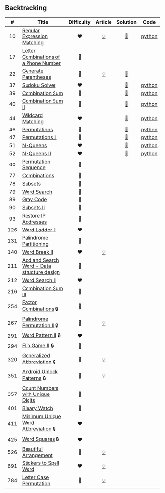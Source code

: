 
## Backtracking

|#|Title|Difficulty|Article|Solution|Code|
|:---:|---|:---:|:---:|:---:|:---:|
|10|[Regular Expression Matching](https://leetcode.com/problems/regular-expression-matching) |❤️|[💡](https://leetcode.com/articles/regular-expression-matching)|[📜](.././solutions/10.%20Regular%20Expression%20Matching.md)|[python](.././python/10.%20Regular%20Expression%20Matching.py)|
|17|[Letter Combinations of a Phone Number](https://leetcode.com/problems/letter-combinations-of-a-phone-number) |🧡||||
|22|[Generate Parentheses](https://leetcode.com/problems/generate-parentheses) |🧡|[💡](https://leetcode.com/articles/generate-parentheses)|[📜](.././solutions/22.%20Generate%20Parentheses.md)||
|37|[Sudoku Solver](https://leetcode.com/problems/sudoku-solver) |❤️||[📜](.././solutions/37.%20Sudoku%20Solver.md)|[python](.././python/37.%20Sudoku%20Solver.py)|
|39|[Combination Sum](https://leetcode.com/problems/combination-sum) |🧡||[📜](.././solutions/39.%20Combination%20Sum.md)|[python](.././python/39.%20Combination%20Sum.py)|
|40|[Combination Sum II](https://leetcode.com/problems/combination-sum-ii) |🧡||[📜](.././solutions/40.%20Combination%20Sum%20II.md)|[python](.././python/40.%20Combination%20Sum%20II.py)|
|44|[Wildcard Matching](https://leetcode.com/problems/wildcard-matching) |❤️||[📜](.././solutions/44.%20Wildcard%20Matching.md)|[python](.././python/44.%20Wildcard%20Matching.py)|
|46|[Permutations](https://leetcode.com/problems/permutations) |🧡||[📜](.././solutions/46.%20Permutations.md)|[python](.././python/46.%20Permutations.py)|
|47|[Permutations II](https://leetcode.com/problems/permutations-ii) |🧡||[📜](.././solutions/47.%20Permutations%20II.md)|[python](.././python/47.%20Permutations%20II.py)|
|51|[N-Queens](https://leetcode.com/problems/n-queens) |❤️||[📜](.././solutions/51.%20N-Queens.md)|[python](.././python/51.%20N-Queens.py)|
|52|[N-Queens II](https://leetcode.com/problems/n-queens-ii) |❤️||[📜](.././solutions/52.%20N-Queens%20II.md)|[python](.././python/52.%20N-Queens%20II.py)|
|60|[Permutation Sequence](https://leetcode.com/problems/permutation-sequence) |🧡||||
|77|[Combinations](https://leetcode.com/problems/combinations) |🧡||||
|78|[Subsets](https://leetcode.com/problems/subsets) |🧡||||
|79|[Word Search](https://leetcode.com/problems/word-search) |🧡||||
|89|[Gray Code](https://leetcode.com/problems/gray-code) |🧡||||
|90|[Subsets II](https://leetcode.com/problems/subsets-ii) |🧡||||
|93|[Restore IP Addresses](https://leetcode.com/problems/restore-ip-addresses) |🧡||||
|126|[Word Ladder II](https://leetcode.com/problems/word-ladder-ii) |❤️||||
|131|[Palindrome Partitioning](https://leetcode.com/problems/palindrome-partitioning) |🧡||||
|140|[Word Break II](https://leetcode.com/problems/word-break-ii) |❤️|[💡](https://leetcode.com/articles/word-break-ii)|||
|211|[Add and Search Word - Data structure design](https://leetcode.com/problems/add-and-search-word-data-structure-design) |🧡||||
|212|[Word Search II](https://leetcode.com/problems/word-search-ii) |❤️||||
|216|[Combination Sum III](https://leetcode.com/problems/combination-sum-iii) |🧡||||
|254|[Factor Combinations](https://leetcode.com/problems/factor-combinations) 🔒|🧡||||
|267|[Palindrome Permutation II](https://leetcode.com/problems/palindrome-permutation-ii) 🔒|🧡|[💡](https://leetcode.com/articles/palindrome-permutation-ii)|||
|291|[Word Pattern II](https://leetcode.com/problems/word-pattern-ii) 🔒|❤️||||
|294|[Flip Game II](https://leetcode.com/problems/flip-game-ii) 🔒|🧡||||
|320|[Generalized Abbreviation](https://leetcode.com/problems/generalized-abbreviation) 🔒|🧡|[💡](https://leetcode.com/articles/generalized-abbreviation)|||
|351|[Android Unlock Patterns](https://leetcode.com/problems/android-unlock-patterns) 🔒|🧡|[💡](https://leetcode.com/articles/android-unlock-patterns)|||
|357|[Count Numbers with Unique Digits](https://leetcode.com/problems/count-numbers-with-unique-digits) |🧡||||
|401|[Binary Watch](https://leetcode.com/problems/binary-watch) |💚||||
|411|[Minimum Unique Word Abbreviation](https://leetcode.com/problems/minimum-unique-word-abbreviation) 🔒|❤️||||
|425|[Word Squares](https://leetcode.com/problems/word-squares) 🔒|❤️||||
|526|[Beautiful Arrangement](https://leetcode.com/problems/beautiful-arrangement) |🧡|[💡](https://leetcode.com/articles/beautiful-arrangement)|||
|691|[Stickers to Spell Word](https://leetcode.com/problems/stickers-to-spell-word) |❤️|[💡](https://leetcode.com/articles/stickers-to-spell-word)|||
|784|[Letter Case Permutation](https://leetcode.com/problems/letter-case-permutation) |💚|[💡](https://leetcode.com/articles/letter-case-permutation)|||